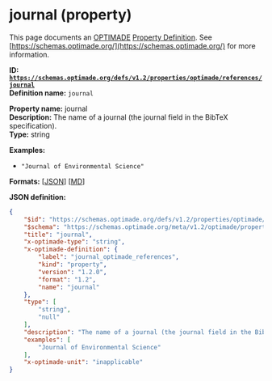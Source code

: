# journal (property)

This page documents an [OPTIMADE](https://www.optimade.org/) [Property Definition](https://schemas.optimade.org/#definitions). See [https://schemas.optimade.org/](https://schemas.optimade.org/) for more information.

**ID: [`https://schemas.optimade.org/defs/v1.2/properties/optimade/references/journal`](https://schemas.optimade.org/defs/v1.2/properties/optimade/references/journal.md)**  
**Definition name:** `journal`

**Property name:** journal  
**Description:** The name of a journal (the journal field in the BibTeX specification).  
**Type:** string  



**Examples:**

- `"Journal of Environmental Science"`

**Formats:** [[JSON](journal.json)] [[MD](journal.md)]

**JSON definition:**

``` json
{
    "$id": "https://schemas.optimade.org/defs/v1.2/properties/optimade/references/journal",
    "$schema": "https://schemas.optimade.org/meta/v1.2/optimade/property_definition.json",
    "title": "journal",
    "x-optimade-type": "string",
    "x-optimade-definition": {
        "label": "journal_optimade_references",
        "kind": "property",
        "version": "1.2.0",
        "format": "1.2",
        "name": "journal"
    },
    "type": [
        "string",
        "null"
    ],
    "description": "The name of a journal (the journal field in the BibTeX specification).",
    "examples": [
        "Journal of Environmental Science"
    ],
    "x-optimade-unit": "inapplicable"
}
```